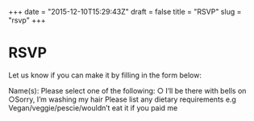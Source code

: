 +++
date = "2015-12-10T15:29:43Z"
draft = false
title = "RSVP"
slug = "rsvp"
+++

RSVP
===============

Let us know if  you can make it by filling in the form below:

Name(s):  Please select one of  the following:  ○ I‘ll be there with bells on ○Sorry, I’m washing my hair     Please list any dietary requirements e.g Vegan/veggie/pescie/wouldn’t eat it if you paid me
